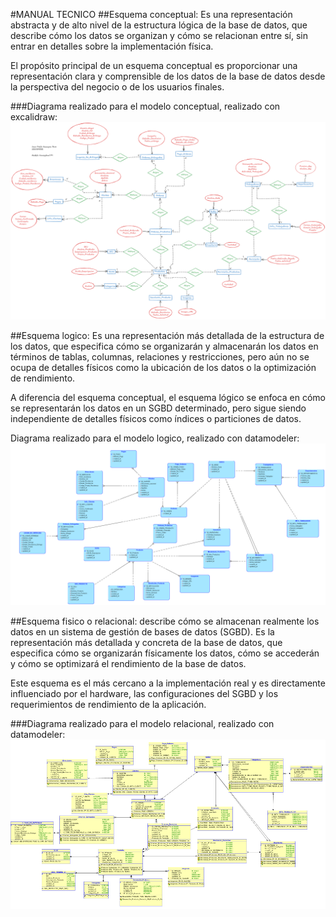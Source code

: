 #MANUAL TECNICO
##Esquema conceptual:
Es una representación abstracta y de alto nivel de la estructura lógica de la base de datos, que describe cómo los datos se organizan y cómo se relacionan entre sí, sin entrar en detalles sobre la implementación física. 

El propósito principal de un esquema conceptual es proporcionar una representación clara y comprensible de los datos de la base de datos desde la perspectiva del negocio o de los usuarios finales.

###Diagrama realizado para el modelo conceptual, realizado con excalidraw:
![Diagrama Modelo Conceptual](https://github.com/Samashoas/SBD1_P1_202109705/blob/main/%5BSDB1%5DDiagramas_P1/%5BSBD1%5DModelo_Conceptual_P1.png?raw=true)

##Esquema logico:
Es una representación más detallada de la estructura de los datos, que especifica cómo se organizarán y almacenarán los datos en términos de tablas, columnas, relaciones y restricciones, pero aún no se ocupa de detalles físicos como la ubicación de los datos o la optimización de rendimiento.

A diferencia del esquema conceptual, el esquema lógico se enfoca en cómo se representarán los datos en un SGBD determinado, pero sigue siendo independiente de detalles físicos como índices o particiones de datos.

Diagrama realizado para el modelo logico, realizado con datamodeler:
![Diagrama Modelo Logico](https://github.com/Samashoas/SBD1_P1_202109705/blob/main/%5BSDB1%5DDiagramas_P1/%5BSBD1%5DModelo_Logicol_P1.png?raw=true)

##Esquema fisico o relacional:
describe cómo se almacenan realmente los datos en un sistema de gestión de bases de datos (SGBD). Es la representación más detallada y concreta de la base de datos, que especifica cómo se organizarán físicamente los datos, cómo se accederán y cómo se optimizará el rendimiento de la base de datos.

Este esquema es el más cercano a la implementación real y es directamente influenciado por el hardware, las configuraciones del SGBD y los requerimientos de rendimiento de la aplicación.

###Diagrama realizado para el modelo relacional, realizado con datamodeler: 
![Diagrama de arquitectura](https://github.com/Samashoas/SBD1_P1_202109705/blob/main/%5BSDB1%5DDiagramas_P1/%5BSBD1%5DModelo_Relacionall_P1.png?raw=true)
